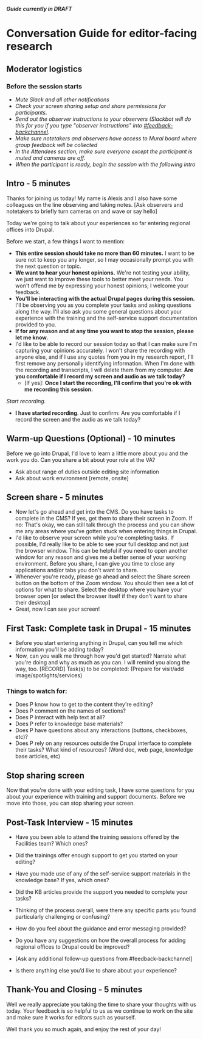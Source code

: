 ***Guide currently in DRAFT***

# Conversation Guide for editor-facing research

## Moderator logistics

### Before the session starts
* _Mute Slack and all other notifications_
* _Check your screen sharing setup and share permissions for participants._
* _Send out the observer instructions to your observers (Slackbot will do this for you if you type "observer instructions" into [#feedback-backchannel](https://dsva.slack.com/messages/C40B45NJK/details/)._
* _Make sure notetakers and observers have access to Mural board where group feedback will be collected_
* _In the Attendees section, make sure everyone except the participant is muted and cameras are off._
* _When the participant is ready, begin the session with the following intro_

## Intro - 5 minutes

Thanks for joining us today! My name is Alexis and I also have some colleagues on the line observing and taking notes. 
[Ask observers and notetakers to briefly turn cameras on and wave or say hello]

Today we're going to talk about your experiences so far entering regional offices into Drupal. 

Before we start, a few things I want to mention:

- **This entire session should take no more than 60 minutes.** I want to be sure not to keep you any longer, so I may occasionally prompt you with the next question or topic.
- **We want to hear your honest opinions.** We're not testing your ability, we just want to improve these tools to better meet your needs. You won't offend me by expressing your honest opinions; I welcome your feedback.
- **You'll be interacting with the actual Drupal pages during this session.** I'll be observing you as you complete your tasks and asking questions along the way. I'll also ask you some general questions about your experience with the training and the self-service support documentation provided to you.
- **If for any reason and at any time you want to stop the session, please let me know.** 
- I'd like to be able to record our session today so that I can make sure I'm capturing your opinions accurately. I won't share the recording with anyone else, and if I use any quotes from you in my research report, I'll first remove any personally identifying information. When I'm done with the recording and transcripts, I will delete them from my computer.
**Are you comfortable if I record my screen and audio as we talk today?** 
    - [If yes]: **Once I start the recording, I'll confirm that you're ok with me recording this session.** 

*Start recording.*

- **I have started recording**. Just to confirm: Are you comfortable if I record the screen and the audio as we talk today? 

## Warm-up Questions (Optional) - 10 minutes

Before we go into Drupal, I'd love to learn a little more about you and the work you do. Can you share a bit about your role at the VA?
- Ask about range of duties outside editing site information
- Ask about work environment [remote, onsite]
## Screen share - 5 minutes
* Now let's go ahead and get into the CMS. Do you have tasks to complete in the CMS?
  If yes, get them to share their screen in Zoom.
  If no: That's okay, we can still talk through the process and you can show me any areas where you've gotten stuck when entering things in Drupal.
* I'd like to observe your screen while you're completing tasks. If possible, I'd really like to be able to see your full desktop and not just the browser window. This can be helpful if you need to open another window for any reason and gives me a better sense of your working environment. Before you share, I can give you time to close any applications and/or tabs you don't want to share.
* Whenever you're ready, please go ahead and select the Share screen button on the bottom of the Zoom window. You should then see a lot of options for what to share. Select the desktop where you have your browser open [or select the browser itself if they don't want to share their desktop]
* Great, now I can see your screen!

## First Task: Complete task in Drupal - 15 minutes

- Before you start entering anything in Drupal, can you tell me which information you'll be adding today? 
- Now, can you walk me through how you'd get started? Narrate what you're doing and why as much as you can. I will remind you along the way, too.
[RECORD] Task(s) to be completed: (Prepare for visit/add image/spotlights/services)

### Things to watch for:

- Does P know how to get to the content they're editing?
- Does P comment on the names of sections?
- Does P interact with help text at all?
- Does P refer to knowledge base materials?
- Does P have questions about any interactions (buttons, checkboxes, etc)?  
- Does P rely on any resources outside the Drupal interface to complete their tasks? What kind of resources? (Word doc, web page, knowledge base articles, etc)

## Stop sharing screen
Now that you're done with your editing task, I have some questions for you about your experience with training and support documents. Before we move into those, you can stop sharing your screen. 

## Post-Task Interview - 15 minutes

* Have you been able to attend the training sessions offered by the Facilities team? Which ones?
* Did the trainings offer enough support to get you started on your editing?
* Have you made use of any of the self-service support materials in the knowledge base? If yes, which ones?
* Did the KB articles provide the support you needed to complete your tasks?

* Thinking of the process overall, were there any specific parts you found particularly challenging or confusing? 
* How do you feel about the guidance and error messaging provided? 
* Do you have any suggestions on how the overall process for adding regional offices to Drupal could be improved?
* [Ask any additional follow-up questions from #feedback-backchannel]
* Is there anything else you’d like to share about your experience? 


## Thank-You and Closing - 5 minutes

Well we really appreciate you taking the time to share your thoughts with us today. Your feedback is so helpful to us as we continue to work on the site and make sure it works for editors such as yourself.

Well thank you so much again, and enjoy the rest of your day!

##


